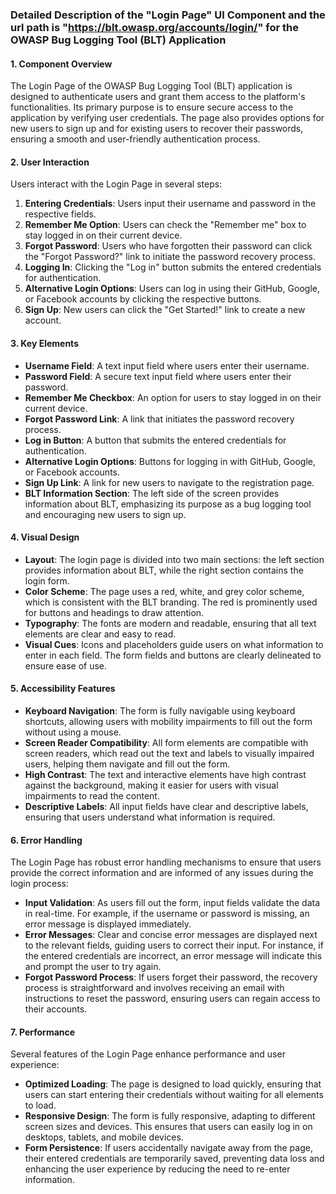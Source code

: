 ### Detailed Description of the "Login Page" UI Component and the url path is "https://blt.owasp.org/accounts/login/" for the OWASP Bug Logging Tool (BLT) Application

#### 1. Component Overview
The Login Page of the OWASP Bug Logging Tool (BLT) application is designed to authenticate users and grant them access to the platform's functionalities. Its primary purpose is to ensure secure access to the application by verifying user credentials. The page also provides options for new users to sign up and for existing users to recover their passwords, ensuring a smooth and user-friendly authentication process.

#### 2. User Interaction
Users interact with the Login Page in several steps:
1. **Entering Credentials**: Users input their username and password in the respective fields.
2. **Remember Me Option**: Users can check the "Remember me" box to stay logged in on their current device.
3. **Forgot Password**: Users who have forgotten their password can click the "Forgot Password?" link to initiate the password recovery process.
4. **Logging In**: Clicking the "Log in" button submits the entered credentials for authentication.
5. **Alternative Login Options**: Users can log in using their GitHub, Google, or Facebook accounts by clicking the respective buttons.
6. **Sign Up**: New users can click the "Get Started!" link to create a new account.

#### 3. Key Elements
- **Username Field**: A text input field where users enter their username.
- **Password Field**: A secure text input field where users enter their password.
- **Remember Me Checkbox**: An option for users to stay logged in on their current device.
- **Forgot Password Link**: A link that initiates the password recovery process.
- **Log in Button**: A button that submits the entered credentials for authentication.
- **Alternative Login Options**: Buttons for logging in with GitHub, Google, or Facebook accounts.
- **Sign Up Link**: A link for new users to navigate to the registration page.
- **BLT Information Section**: The left side of the screen provides information about BLT, emphasizing its purpose as a bug logging tool and encouraging new users to sign up.

#### 4. Visual Design
- **Layout**: The login page is divided into two main sections: the left section provides information about BLT, while the right section contains the login form.
- **Color Scheme**: The page uses a red, white, and grey color scheme, which is consistent with the BLT branding. The red is prominently used for buttons and headings to draw attention.
- **Typography**: The fonts are modern and readable, ensuring that all text elements are clear and easy to read.
- **Visual Cues**: Icons and placeholders guide users on what information to enter in each field. The form fields and buttons are clearly delineated to ensure ease of use.

#### 5. Accessibility Features
- **Keyboard Navigation**: The form is fully navigable using keyboard shortcuts, allowing users with mobility impairments to fill out the form without using a mouse.
- **Screen Reader Compatibility**: All form elements are compatible with screen readers, which read out the text and labels to visually impaired users, helping them navigate and fill out the form.
- **High Contrast**: The text and interactive elements have high contrast against the background, making it easier for users with visual impairments to read the content.
- **Descriptive Labels**: All input fields have clear and descriptive labels, ensuring that users understand what information is required.

#### 6. Error Handling
The Login Page has robust error handling mechanisms to ensure that users provide the correct information and are informed of any issues during the login process:
- **Input Validation**: As users fill out the form, input fields validate the data in real-time. For example, if the username or password is missing, an error message is displayed immediately.
- **Error Messages**: Clear and concise error messages are displayed next to the relevant fields, guiding users to correct their input. For instance, if the entered credentials are incorrect, an error message will indicate this and prompt the user to try again.
- **Forgot Password Process**: If users forget their password, the recovery process is straightforward and involves receiving an email with instructions to reset the password, ensuring users can regain access to their accounts.

#### 7. Performance
Several features of the Login Page enhance performance and user experience:
- **Optimized Loading**: The page is designed to load quickly, ensuring that users can start entering their credentials without waiting for all elements to load.
- **Responsive Design**: The form is fully responsive, adapting to different screen sizes and devices. This ensures that users can easily log in on desktops, tablets, and mobile devices.
- **Form Persistence**: If users accidentally navigate away from the page, their entered credentials are temporarily saved, preventing data loss and enhancing the user experience by reducing the need to re-enter information.